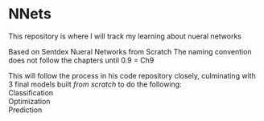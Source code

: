 # NNets

This repository is where I will track my learning about nueral networks

Based on Sentdex Nueral Networks from Scratch
The naming convention does not follow the chapters until 0.9 = Ch9

This will follow the process in his code repository closely, culminating
with 3 final models built *from scratch* to do the following:\
Classification\
Optimization\
Prediction